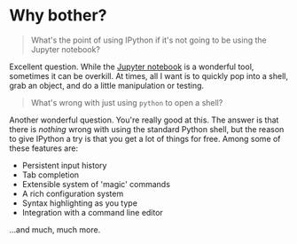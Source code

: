 # Why bother?

> What's the point of using IPython if it's not going to be using the Jupyter notebook?

Excellent question. While the [Jupyter notebook](https://ipython.org/notebook.html) is a wonderful tool, sometimes it can be overkill. At times, all I want is to quickly pop into a shell, grab an object, and do a little manipulation or testing.

> What's wrong with just using `python` to open a shell?

Another wonderful question. You're really good at this. The answer is that there is *nothing* wrong with using the standard Python shell, but the reason to give IPython a try is that you get a lot of things for free. Among some of these features are:

  * Persistent input history
  * Tab completion
  * Extensible system of 'magic' commands
  * A rich configuration system
  * Syntax highlighting as you type
  * Integration with a command line editor

…and much, much more.


